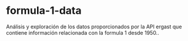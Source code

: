 # formula-1-data
Análisis y exploración de los datos proporcionados por la API ergast que contiene información relacionada con la formula 1 desde 1950..
